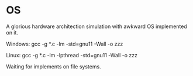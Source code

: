 # OS
A glorious hardware architection simulation with awkward OS implemented on it.

Windows: gcc -g *.c -lm -std=gnu11 -Wall -o zzz


Linux: gcc -g *.c -lm -lpthread -std=gnu11 -Wall -o zzz


Waiting for implements on file systems.
